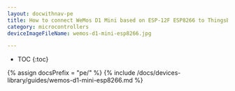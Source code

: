 ```yaml
---
layout: docwithnav-pe
title: How to connect WeMos D1 Mini based on ESP-12F ESP8266 to ThingsBoard?
category: microcontrollers
deviceImageFileName: wemos-d1-mini-esp8266.jpg

---
```


* TOC
{:toc}

{% assign docsPrefix = "pe/" %}
{% include /docs/devices-library/guides/wemos-d1-mini-esp8266.md %}
